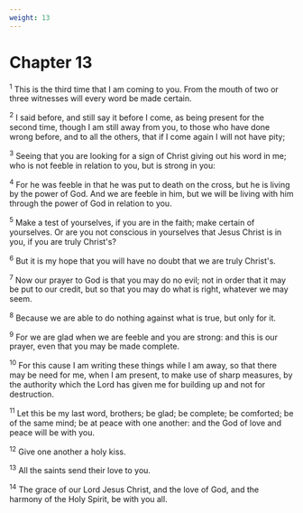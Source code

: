```yaml
---
weight: 13
---
```


# Chapter 13

<sup>1</sup> This is the third time that I am coming to you. From the mouth of two or three witnesses will every word be made certain. 

<sup>2</sup> I said before, and still say it before I come, as being present for the second time, though I am still away from you, to those who have done wrong before, and to all the others, that if I come again I will not have pity; 

<sup>3</sup> Seeing that you are looking for a sign of Christ giving out his word in me; who is not feeble in relation to you, but is strong in you: 

<sup>4</sup> For he was feeble in that he was put to death on the cross, but he is living by the power of God. And we are feeble in him, but we will be living with him through the power of God in relation to you. 

<sup>5</sup> Make a test of yourselves, if you are in the faith; make certain of yourselves. Or are you not conscious in yourselves that Jesus Christ is in you, if you are truly Christ's? 

<sup>6</sup> But it is my hope that you will have no doubt that we are truly Christ's. 

<sup>7</sup> Now our prayer to God is that you may do no evil; not in order that it may be put to our credit, but so that you may do what is right, whatever we may seem. 

<sup>8</sup> Because we are able to do nothing against what is true, but only for it. 

<sup>9</sup> For we are glad when we are feeble and you are strong: and this is our prayer, even that you may be made complete. 

<sup>10</sup> For this cause I am writing these things while I am away, so that there may be need for me, when I am present, to make use of sharp measures, by the authority which the Lord has given me for building up and not for destruction. 

<sup>11</sup> Let this be my last word, brothers; be glad; be complete; be comforted; be of the same mind; be at peace with one another: and the God of love and peace will be with you. 

<sup>12</sup> Give one another a holy kiss. 

<sup>13</sup> All the saints send their love to you. 

<sup>14</sup> The grace of our Lord Jesus Christ, and the love of God, and the harmony of the Holy Spirit, be with you all. 

